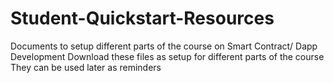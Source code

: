 # Student-Quickstart-Resources
Documents to setup different parts of the course on Smart Contract/ Dapp Development
Download these files as setup for different parts of the course
They can be used later as reminders
